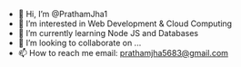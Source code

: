 - 👋 Hi, I’m @PrathamJha1
- 👀 I’m interested in Web Development & Cloud Computing
- 🌱 I’m currently learning Node JS and Databases
- 💞️ I’m looking to collaborate on ...
- 📫 How to reach me email: prathamjha5683@gmail.com

<!---
PrathamJha1/PrathamJha1 is a ✨ special ✨ repository because its `README.md` (this file) appears on your GitHub profile.
You can click the Preview link to take a look at your changes.
--->
